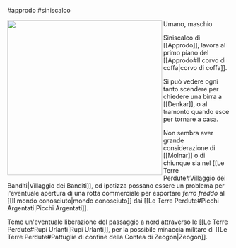 #approdo #siniscalco

<img width=350 src="https://i.pinimg.com/564x/1d/99/c7/1d99c7d9990e8acb176ba4c03c31af73.jpg" align=left> Umano, maschio

Siniscalco di [[Approdo]], lavora al primo piano del [[Approdo#Il corvo di coffa|corvo di coffa]].

Si può vedere ogni tanto scendere per chiedere una birra a [[Denkar]], o al tramonto quando esce per tornare a casa.

Non sembra aver grande considerazione di [[Molnar]] o di chiunque sia nel [[Le Terre Perdute#Villaggio dei Banditi|Villaggio dei Banditi]], ed ipotizza possano essere un problema per l'eventuale apertura di una rotta commerciale per esportare _ferro freddo_ al [[Il mondo conosciuto|mondo conosciuto]] dai [[Le Terre Perdute#Picchi Argentati|Picchi Argentati]].

Teme un'eventuale liberazione del passaggio a nord attraverso le [[Le Terre Perdute#Rupi Urlanti|Rupi Urlanti]], per la possibile minaccia militare di [[Le Terre Perdute#Pattuglie di confine della Contea di Zeogon|Zeogon]].